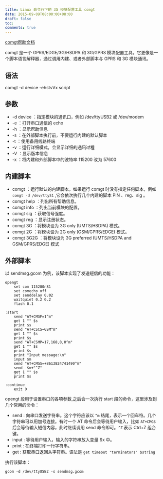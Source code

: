 ```yaml
---
title: Linux 命令行下的 3G 模块配置工具 comgt
date: 2015-09-09T08:00:00+08:00
draft: false
toc:
comments: true
---
```



[comgt帮助文档](http://manpages.ubuntu.com/manpages/natty/man1/comgt.1.html)

comgt 是一个 GPRS/EDGE/3G/HSDPA 和 3G/GPRS 模块配置工具。它更像是一个脚本语言解释器，通过调用内建、或者外部脚本与 GPRS 和 3G 模块通讯。

## 语法

comgt -d device -ehstvVx script

## 参数

* -d device ：指定模块的通讯口，例如 /dev/ttyUSB2 或 /dev/modem
* -e ：打开串口通信的 echo 
* -h ：显示帮助信息
* -s ：在外部脚本执行前，不要运行内建的默认脚本
* -t ：使用备用线路终端
* -v ：运行详细模式，会显示详细的通讯过程
* -V ：显示版本信息
* -x ：将内建和外部脚本中的波特率 115200 改为 57600 

## 内建脚本

* comgt ：运行默认的内建脚本。如果运行 comgt 时没有指定任何脚本，例如 `comgt -d /dev/ttyS1` ,它会依次执行几个内建的脚本 PIN 、reg、sig 。
* comgt help ：列出所有帮助信息。
* comgt info ：列出当前模块的配置。
* comgt sig ：获取信号强度。
* comgt reg ：显示注册状态。
* comgt 3G ：将模块设为 3G only (UMTS/HSDPA) 模式。
* comgt 2G ：将模块设为 2G only (GSM/GPRS/EDGE) 模式。
* comgt 3G2G ：将模块设为 3G preferred (UMTS/HSDPA and GSM/GPRS/EDGE) 模式

## 外部脚本

以 sendmsg.gcom 为例，该脚本实现了发送短信的功能：

    opengt
        set com 115200n81
        set comecho off
        set senddelay 0.02
        waitquiet 0.2 0.2
        flash 0.1
    
    :start
        send "AT+CMGF=1^m"
        get 1 "" $s
        print $s
        send "AT+CSCS=GSM^m"
        get 1 "" $s
        print $s
        send "AT+CSMP=17,168,0,0^m"
        get 1 "" $s
        print $s
        print "Input message:\n"
        input $m
        send "AT+CMGS=+8613824741490^m"
        send  $m+"^Z"
        get 1 "" $s
        print $s
    
    :continue
        exit 0
        
opengt 段用于设置串口的各项参数,之后会一次执行 start 段的命令，这里涉及到几个常用的命令：

* send : 向串口发送字符串。这个字符应该以 `^m` 结尾，表示一个回车符。几个字符串可以用加号连接。有时一个 AT 命令后会等待用户输入，比如 `AT+CMGS` 后会等待输入短信内容，此时继续调用 send 命令即可。`^Z` 表示 Ctrl+Z 组合键。
* input : 等待用户输入，输入的字符串放入变量 $x 中。
* print : 在终端打印一行字符串。
* get : 获取串口返回从字符串。语法是 `get timeout "terminators" $string`

执行该脚本：

    gcom -d /dev/ttyUSB2 -s sendmsg.gcom
